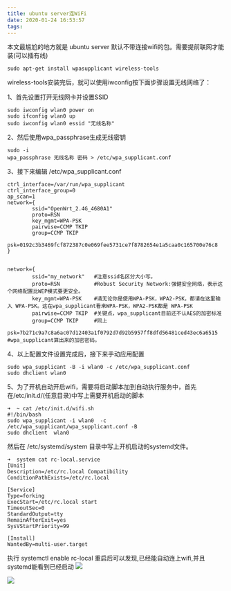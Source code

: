 ```yaml
---
title: ubuntu server连WiFi
date: 2020-01-24 16:53:57
tags:
---
```


本文最尴尬的地方就是   ubuntu server  默认不带连接wifi的包。需要提前联网才能装(可以插有线)
```
sudo apt-get install wpasupplicant wireless-tools
```

wireless-tools安装完后，就可以使用iwconfig按下面步骤设置无线网络了：

1、首先设置打开无线网卡并设置SSID
```
sudo iwconfig wlan0 power on
sudo ifconfig wlan0 up
sudo iwconfig wlan0 essid "无线名称"
```
2、然后使用wpa_passphrase生成无线密钥
```
sudo -i 
wpa_passphrase 无线名称 密码 > /etc/wpa_supplicant.conf
```

3、接下来编辑 /etc/wpa_supplicant.conf

```
ctrl_interface=/var/run/wpa_supplicant
ctrl_interface_group=0
ap_scan=1
network={
        ssid="OpenWrt_2.4G_4680A1"
        proto=RSN
        key_mgmt=WPA-PSK
        pairwise=CCMP TKIP
        group=CCMP TKIP
        psk=0192c3b3469fcf872387c0e069fee5731ce7f8782654e1a5caa0c165700e76c8
}


network={
        ssid="my_network"   #注意ssid名区分大小写。
        proto=RSN           #Robust Security Network:强健安全网络，表示这个网络配置比WEP模式要更安全。
        key_mgmt=WPA-PSK    #请无论你是使用WPA-PSK，WPA2-PSK，都请在这里输入 WPA-PSK。这在wpa_supplicant看来WPA-PSK，WPA2-PSK都是 WPA-PSK
        pairwise=CCMP TKIP  #关键点，wpa_supplicant目前还不认AES的加密标准
        group=CCMP TKIP     #同上
        psk=7b271c9a7c8a6ac07d12403a1f0792d7d92b5957ff8dfd56481ced43ec6a6515 #wpa_supplicant算出来的加密密码。

```


4、以上配置文件设置完成后，接下来手动应用配置

```
sudo wpa_supplicant -B -i wlan0 -c /etc/wpa_supplicant.conf
sudo dhclient wlan0
```

5、为了开机自动开启wifi，需要将启动脚本加到自动执行服务中，首先在/etc/init.d/(任意目录)中写上需要开机启动的脚本
```
➜  ~ cat /etc/init.d/wifi.sh
#!/bin/bash
sudo wpa_supplicant -i wlan0  -c /etc/wpa_supplicant/wpa_supplicant.conf -B
sudo dhclient  wlan0
```
然后在 /etc/systemd/system 目录中写上开机启动的systemd文件。
```
➜  system cat rc-local.service
[Unit]
Description=/etc/rc.local Compatibility
ConditionPathExists=/etc/rc.local

[Service]
Type=forking
ExecStart=/etc/rc.local start
TimeoutSec=0
StandardOutput=tty
RemainAfterExit=yes
SysVStartPriority=99

[Install]
WantedBy=multi-user.target
```

执行 systemctl enable  rc-local
重启后可以发现,已经能自动连上wifi,并且 systemd能看到已经启动
![](https://tva1.sinaimg.cn/large/006tNbRwgy1gb7rgdj73cj31mu0f6e3g.jpg)

![](https://tva1.sinaimg.cn/large/006tNbRwgy1gb7rgxzu1mj31qu0psqv5.jpg)